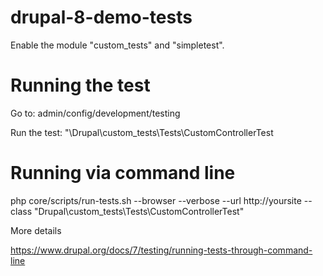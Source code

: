 # drupal-8-demo-tests

Enable the module "custom_tests" and "simpletest".

# Running the test

Go to: admin/config/development/testing 

Run the test: "\Drupal\custom_tests\Tests\CustomControllerTest

# Running via command line

php core/scripts/run-tests.sh --browser --verbose --url http://yoursite --class "Drupal\custom_tests\Tests\CustomControllerTest"

More details

https://www.drupal.org/docs/7/testing/running-tests-through-command-line
